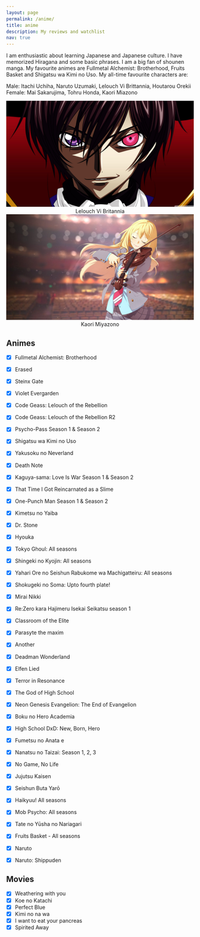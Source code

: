 ```yaml
---
layout: page
permalink: /anime/
title: anime
description: My reviews and watchlist
nav: true
---
```


I am enthusiastic about learning Japanese and Japanese culture. I have memorized Hiragana and some basic phrases.  I am a big fan of shounen manga. My favourite animes are Fullmetal Alchemist: Brotherhood, Fruits Basket and Shigatsu wa Kimi no Uso. My all-time favourite characters are:

Male: Itachi Uchiha, Naruto Uzumaki, Lelouch Vi Brittannia, Houtarou Orekii
Female: Mai Sakarujima, Tohru Honda, Kaori Miazono

<div class="row justify-content-sm-center">
    <div class="col-sm-6 mt-3 mt-md-0">
        <img class="img-fluid rounded z-depth-1" src="/assets/img/lelouch.jpg" alt="" title="Lelouch"/>
        <center>Lelouch Vi Britannia</center>
    </div>
    <div class="col-sm-6 mt-3 mt-md-0">
        <img class="img-fluid rounded z-depth-1" src="/assets/img/kaori.jpg" alt="" title="Kaori"/>
        <center>Kaori Miyazono</center>
    </div>
</div>


## Animes

- [x] Fullmetal Alchemist: Brotherhood
- [x] Erased
- [x] Steinx Gate
- [x] Violet Evergarden
- [x] Code Geass: Lelouch of the Rebellion 
- [x] Code Geass: Lelouch of the Rebellion R2
- [x] Psycho-Pass Season 1 & Season 2
- [x] Shigatsu wa Kimi no Uso
- [x] Yakusoku no Neverland
- [x] Death Note
- [x] Kaguya-sama: Love Is War Season 1 & Season 2
- [x] That Time I Got Reincarnated as a Slime
- [x] One-Punch Man Season 1 & Season 2
- [x] Kimetsu no Yaiba
- [x] Dr. Stone
- [x] Hyouka
- [x] Tokyo Ghoul: All seasons
- [x] Shingeki no Kyojin: All seasons
- [x] Yahari Ore no Seishun Rabukome wa Machigatteiru: All seasons
- [x] Shokugeki no Soma: Upto fourth plate!
- [x] Mirai Nikki
- [x] Re:Zero kara Hajimeru Isekai Seikatsu  season 1
- [x] Classroom of the Elite
- [x] Parasyte the maxim
- [x] Another
- [x] Deadman Wonderland
- [x] Elfen Lied 
- [x] Terror in Resonance 
- [x] The God of High School
- [x] Neon Genesis Evangelion: The End of Evangelion
- [x] Boku no Hero Academia
- [x] High School DxD: New, Born, Hero
- [x] Fumetsu no Anata e
- [x] Nanatsu no Taizai: Season 1, 2, 3
- [x] No Game, No Life
- [x] Jujutsu Kaisen
- [x] Seishun Buta Yarō
- [x] Haikyuu! All seasons
- [x] Mob Psycho: All seasons
- [x] Tate no Yūsha no Nariagari
- [x] Fruits Basket - All seasons
- [x] Naruto
- [x] Naruto: Shippuden


## Movies
- [x] Weathering with you
- [x] Koe no Katachi
- [x] Perfect Blue
- [x] Kimi no na wa
- [x] I want to eat your pancreas
- [x] Spirited Away
